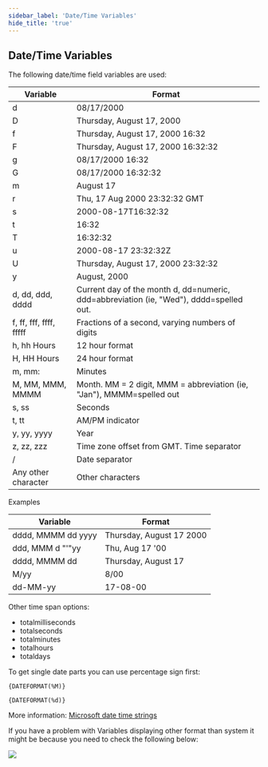 ```yaml
---
sidebar_label: 'Date/Time Variables'
hide_title: 'true'
---
```


## Date/Time Variables

The following date/time field variables are used:

| Variable | Format |
| --- | --- |
| d | 08/17/2000 |
| D | Thursday, August 17, 2000 |
| f | Thursday, August 17, 2000 16:32 |
| F | Thursday, August 17, 2000 16:32:32 |
| g | 08/17/2000 16:32 |
| G | 08/17/2000 16:32:32 |
| m | August 17 |
| r | Thu, 17 Aug 2000 23:32:32 GMT |
| s | 2000-08-17T16:32:32 |
| t | 16:32 |
| T | 16:32:32 |
| u | 2000-08-17 23:32:32Z |
| U | Thursday, August 17, 2000 23:32:32 |
| y | August, 2000 | 
| d, dd, ddd, dddd | Current day of the month d, dd=numeric, ddd=abbreviation (ie, "Wed"), dddd=spelled out. |
| f, ff, fff, ffff, fffff | Fractions of a second, varying numbers of digits |
| h, hh Hours | 12 hour format |
| H, HH Hours | 24 hour format |
| m, mm: | Minutes |
| M, MM, MMM, MMMM | Month. MM = 2 digit, MMM = abbreviation (ie, "Jan"), MMMM=spelled out |
| s, ss | Seconds |
| t, tt | AM/PM indicator |
| y, yy, yyyy | Year | 
| z, zz, zzz | Time zone offset from GMT. Time separator |
| / | Date separator |
| Any other character | Other characters |
 
 
Examples

| Variable | Format |
| --- | --- |
| dddd, MMMM dd yyyy | Thursday, August 17 2000 |
| ddd, MMM d "'"yy | Thu, Aug 17 '00 |
| dddd, MMMM dd | Thursday, August 17 |
| M/yy | 8/00 | 
| dd-MM-yy | 17-08-00 |
 
Other time span options:
* totalmilliseconds
* totalseconds
* totalminutes
* totalhours
* totaldays
 
To get single date parts you can use percentage sign first:
 
```{DATEFORMAT(%M)}```

```{DATEFORMAT(%d)}```
 
More information:
[Microsoft date time strings](https://learn.microsoft.com/en-us/previous-versions/dotnet/netframework-1.1/az4se3k1(v=vs.71)?redirectedfrom=MSDN)
 
 
If you have a problem with Variables displaying other format than system it might be because you need to check the following below:

![](../../../static/img/clip0fdgdfggdf069.png)

